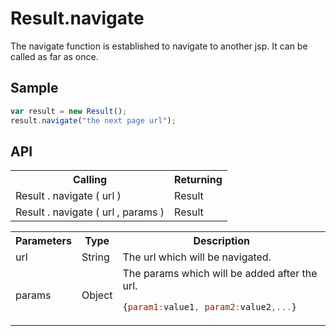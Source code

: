 <H1>Result.navigate</H1>

The navigate function is established to navigate to another jsp.
It can be called as far as once.

<h2>Sample</h2>

```javascript
var result = new Result();
result.navigate("the next page url");
```

<h2>API</h2>

<table>
<tr><th>Calling</th><th>Returning</th></tr>
<tr><td>Result . navigate ( url )</td><td>Result</td></tr>
<tr><td>Result . navigate ( url , params )</td><td>Result</td></tr>
</table>

<table>
<tr><th>Parameters</th><th>Type</th><th>Description</th></tr>
<tr><td>url</td><td>String</td><td>The url which will be navigated.
</td></tr>
<tr><td>params</td><td>Object</td><td>The params which will be added after the url.

```javascript
{param1:value1, param2:value2,...}
```

</td></tr>

</table>


